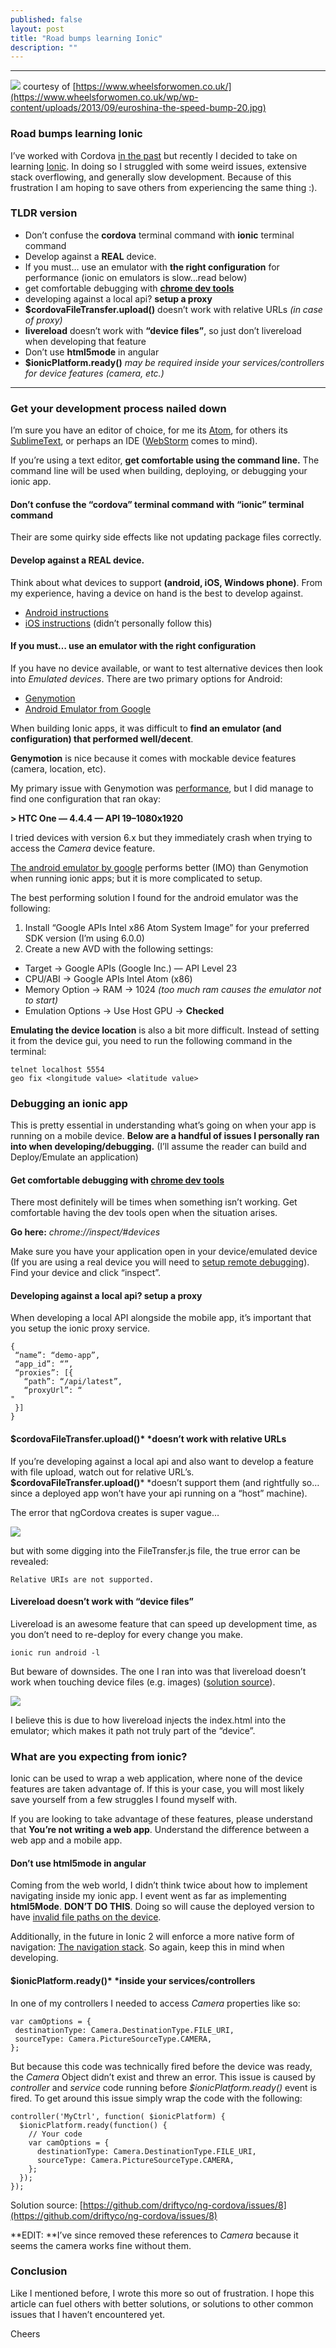 ```yaml
---
published: false
layout: post
title: "Road bumps learning Ionic"
description: ""
---
```

*****

![](https://d262ilb51hltx0.cloudfront.net/max/1600/1*PkMYQk5f7MGrreUD18FVMQ.jpeg)
<span class="figcaption_hack">courtesy of
[https://www.wheelsforwomen.co.uk/](https://www.wheelsforwomen.co.uk/wp/wp-content/uploads/2013/09/euroshina-the-speed-bump-20.jpg)</span>

### Road bumps learning Ionic

I’ve worked with Cordova [in the
past](https://github.com/lpaulger/cribbage-the-game) but recently I decided to
take on learning [Ionic](https://ionicframework.com/). In doing so I struggled
with some weird issues, extensive stack overflowing, and generally slow
development. Because of this frustration I am hoping to save others from
experiencing the same thing :).

### **TLDR version**

* Don’t confuse the **cordova** terminal command with **ionic** terminal command
* Develop against a **REAL** device.
* If you must… use an emulator with **the right configuration** for performance (ionic on emulators is slow…read below)
* get comfortable debugging with **[chrome dev tools](https://developer.chrome.com/devtools)**
* developing against a local api? **setup a proxy**
* **$cordovaFileTransfer.upload()** doesn’t work with relative URLs *(in case of proxy)*
* **livereload** doesn’t work with **“device files”**, so just don’t livereload when developing that feature
* Don’t use **html5mode** in angular
* **$ionicPlatform.ready()** *may be required inside your services/controllers for device features (camera, etc.)*

*****

### Get your development process nailed down

I’m sure you have an editor of choice, for me its [Atom](https://atom.io/), for
others its [SublimeText](https://www.sublimetext.com/), or perhaps an IDE
([WebStorm](https://www.jetbrains.com/webstorm) comes to mind).

If you’re using a text editor, **get comfortable using the command line.** The command line will be used when building, deploying, or debugging your ionic app.

#### Don’t confuse the **“cordova”** terminal command with **“ionic”** terminal command

Their are some quirky side effects like not updating package files correctly.

#### Develop against a **REAL** device.

Think about what devices to support **(android, iOS, Windows phone)**. From my
experience, having a device on hand is the best to develop against.

* [Android instructions](https://developer.android.com/tools/device.html)
* [iOS
instructions](https://developer.telerik.com/featured/a-concise-guide-to-remote-debugging-on-ios-android-and-windows-phone/#ios)
(didn’t personally follow this)

#### If you must… use an emulator with **the right configuration**

If you have no device available, or want to test alternative devices then look
into *Emulated devices*. There are two primary options for Android:

* [Genymotion](https://www.genymotion.com/)
* [Android Emulator from
Google](https://developer.android.com/tools/help/emulator.html)

When building Ionic apps, it was difficult to **find an emulator (and
configuration) that performed well/decent**.

**Genymotion** is nice because it comes with mockable device features (camera,
location, etc).

My primary issue with Genymotion was
[performance](https://stackoverflow.com/questions/32130738/emulating-ionic-really-slow-even-on-genymotion-just-using-the-tabs-example),
but I did manage to find one configuration that ran okay:

**> HTC One — 4.4.4 — API 19–1080x1920**

I tried devices with version 6.x but they immediately crash when trying to
access the *Camera* device feature.

[The android emulator by
google](https://developer.android.com/tools/help/emulator.html) performs better
(IMO) than Genymotion when running ionic apps; but it is more complicated to
setup.

The best performing solution I found for the android emulator was the following:

1.  Install “Google APIs Intel x86 Atom System Image” for your preferred SDK version
(I’m using 6.0.0)
1.  Create a new AVD with the following settings:

* Target -> Google APIs (Google Inc.) — API Level 23
* CPU/ABI -> Google APIs Intel Atom (x86)
* Memory Option -> RAM -> 1024 *(too much ram causes the emulator not to start)*
* Emulation Options -> Use Host GPU -> **Checked**

**Emulating the device location** is also a bit more difficult. Instead of
setting it from the device gui, you need to run the following command in the
terminal:

    telnet localhost 5554
    geo fix <longitude value> <latitude value>

### Debugging an ionic app

This is pretty essential in understanding what’s going on when your app is
running on a mobile device. **Below are a handful of issues I personally ran
into when developing/debugging.** (I’ll assume the reader can build and
Deploy/Emulate an application)

#### Get comfortable debugging with **[chrome dev tools](https://developer.chrome.com/devtools)**

There most definitely will be times when something isn’t working. Get
comfortable having the dev tools open when the situation arises.

**Go here:** *chrome://inspect/#devices*

Make sure you have your application open in your device/emulated device (If you
are using a real device you will need to [setup remote
debugging](https://developer.chrome.com/devtools/docs/remote-debugging)). Find
your device and click “inspect”.

#### Developing against a local api? **setup a proxy**

When developing a local API alongside the mobile app, it’s important that you
setup the ionic proxy service.

    {
     “name”: “demo-app”,
     “app_id”: “”,
     “proxies”: [{
       “path”: “/api/latest”,
       “proxyUrl”: “
    "
     }]
    }

#### **$cordovaFileTransfer.upload()*** *doesn’t work with relative URLs

If you’re developing against a local api and also want to develop a feature with
file upload, watch out for relative URL’s. **$cordovaFileTransfer.upload()***
*doesn’t support them (and rightfully so…since a deployed app won’t have your
api running on a “host” machine).

The error that ngCordova creates is super vague…

![](https://d262ilb51hltx0.cloudfront.net/max/1600/1*o13-FR8HVY2BsjjcEbMVpQ.png)

but with some digging into the FileTransfer.js file, the true error can be
revealed:

    Relative URIs are not supported.

#### **Livereload** doesn’t work with **“device files”**

Livereload is an awesome feature that can speed up development time, as you
don’t need to re-deploy for every change you make.

    ionic run android -l

But beware of downsides. The one I ran into was that livereload doesn’t work
when touching device files (e.g. images) ([solution
source](https://forum.ionicframework.com/t/image-uris-from-camera-plugin-and-live-reload/18767)).

![](https://d262ilb51hltx0.cloudfront.net/max/1600/1*Id9Dc2ykW-lJqGyZhu6uQg.png)

I believe this is due to how livereload injects the index.html into the
emulator; which makes it path not truly part of the “device”.

### What are you expecting from ionic?

Ionic can be used to wrap a web application, where none of the device features
are taken advantage of. If this is your case, you will most likely save yourself
from a few struggles I found myself with.

If you are looking to take advantage of these features, please understand that
**You’re not writing a web app**. Understand the difference between a web app
and a mobile app.

#### Don’t use **html5mode** in angular

Coming from the web world, I didn’t think twice about how to implement
navigating inside my ionic app. I event went as far as implementing
**html5Mode**. **DON’T DO THIS**. Doing so will cause the deployed version to
have [invalid file paths on the
device](https://stackoverflow.com/questions/35202759/android-asset-www-missing-from-file-paths-when-building-without-livereload/35204296#35204296).

Additionally, in the future in Ionic 2 will enforce a more native form of
navigation: [The navigation
stack](https://ionicframework.com/docs/v2/components/#navigation). So again, keep
this in mind when developing.

#### **$ionicPlatform.ready()*** *inside your services/controllers

In one of my controllers I needed to access *Camera* properties like so:

    var camOptions = {
     destinationType: Camera.DestinationType.FILE_URI,
     sourceType: Camera.PictureSourceType.CAMERA,
    };

But because this code was technically fired before the device was ready, the
*Camera* Object didn’t exist and threw an error. This issue is caused by
*controller* and *service* code running before *$ionicPlatform.ready()* event is
fired. To get around this issue simply wrap the code with the following:

    controller('MyCtrl', function( $ionicPlatform) {
      $ionicPlatform.ready(function() {
        // Your code
        var camOptions = {
          destinationType: Camera.DestinationType.FILE_URI,
          sourceType: Camera.PictureSourceType.CAMERA,
        };
      });
    });

Solution source:
[https://github.com/driftyco/ng-cordova/issues/8](https://github.com/driftyco/ng-cordova/issues/8)

**EDIT: **I’ve since removed these references to *Camera* because it seems the
camera works fine without them.

### Conclusion

Like I mentioned before, I wrote this more so out of frustration. I hope this
article can fuel others with better solutions, or solutions to other common
issues that I haven’t encountered yet.

Cheers

